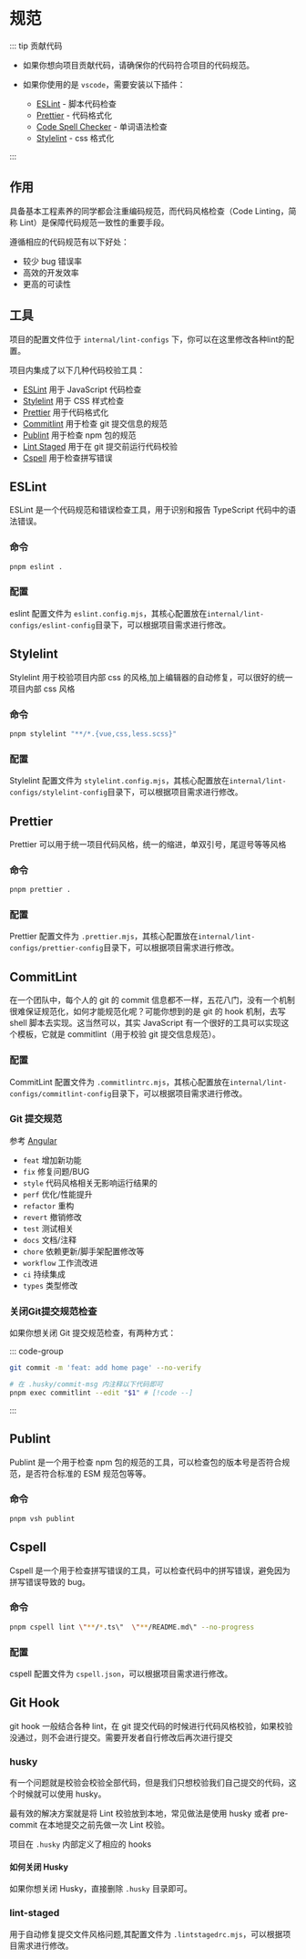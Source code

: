 # 规范

::: tip 贡献代码

- 如果你想向项目贡献代码，请确保你的代码符合项目的代码规范。
- 如果你使用的是 `vscode`，需要安装以下插件：

  - [ESLint](https://marketplace.visualstudio.com/items?itemName=dbaeumer.vscode-eslint) - 脚本代码检查
  - [Prettier](https://marketplace.visualstudio.com/items?itemName=esbenp.prettier-vscode) - 代码格式化
  - [Code Spell Checker](https://marketplace.visualstudio.com/items?itemName=streetsidesoftware.code-spell-checker) - 单词语法检查
  - [Stylelint](https://marketplace.visualstudio.com/items?itemName=stylelint.vscode-stylelint) - css 格式化

:::

## 作用

具备基本工程素养的同学都会注重编码规范，而代码风格检查（Code Linting，简称 Lint）是保障代码规范一致性的重要手段。

遵循相应的代码规范有以下好处：

- 较少 bug 错误率
- 高效的开发效率
- 更高的可读性

## 工具

项目的配置文件位于 `internal/lint-configs` 下，你可以在这里修改各种lint的配置。

项目内集成了以下几种代码校验工具：

- [ESLint](https://eslint.org/) 用于 JavaScript 代码检查
- [Stylelint](https://stylelint.io/) 用于 CSS 样式检查
- [Prettier](https://prettier.io/) 用于代码格式化
- [Commitlint](https://commitlint.js.org/) 用于检查 git 提交信息的规范
- [Publint](https://publint.dev/) 用于检查 npm 包的规范
- [Lint Staged](https://github.com/lint-staged/lint-staged) 用于在 git 提交前运行代码校验
- [Cspell](https://cspell.org/) 用于检查拼写错误

## ESLint

ESLint 是一个代码规范和错误检查工具，用于识别和报告 TypeScript 代码中的语法错误。

### 命令

```bash
pnpm eslint .
```

### 配置

eslint 配置文件为 `eslint.config.mjs`，其核心配置放在`internal/lint-configs/eslint-config`目录下，可以根据项目需求进行修改。

## Stylelint

Stylelint 用于校验项目内部 css 的风格,加上编辑器的自动修复，可以很好的统一项目内部 css 风格

### 命令

```bash
pnpm stylelint "**/*.{vue,css,less.scss}"
```

### 配置

Stylelint 配置文件为 `stylelint.config.mjs`，其核心配置放在`internal/lint-configs/stylelint-config`目录下，可以根据项目需求进行修改。

## Prettier

Prettier 可以用于统一项目代码风格，统一的缩进，单双引号，尾逗号等等风格

### 命令

```bash
pnpm prettier .
```

### 配置

Prettier 配置文件为 `.prettier.mjs`，其核心配置放在`internal/lint-configs/prettier-config`目录下，可以根据项目需求进行修改。

## CommitLint

在一个团队中，每个人的 git 的 commit 信息都不一样，五花八门，没有一个机制很难保证规范化，如何才能规范化呢？可能你想到的是 git 的 hook 机制，去写 shell 脚本去实现。这当然可以，其实 JavaScript 有一个很好的工具可以实现这个模板，它就是 commitlint（用于校验 git 提交信息规范）。

### 配置

CommitLint 配置文件为 `.commitlintrc.mjs`，其核心配置放在`internal/lint-configs/commitlint-config`目录下，可以根据项目需求进行修改。

### Git 提交规范

参考 [Angular](https://github.com/conventional-changelog/conventional-changelog/tree/master/packages/conventional-changelog-angular)

- `feat` 增加新功能
- `fix` 修复问题/BUG
- `style` 代码风格相关无影响运行结果的
- `perf` 优化/性能提升
- `refactor` 重构
- `revert` 撤销修改
- `test` 测试相关
- `docs` 文档/注释
- `chore` 依赖更新/脚手架配置修改等
- `workflow` 工作流改进
- `ci` 持续集成
- `types` 类型修改

### 关闭Git提交规范检查

如果你想关闭 Git 提交规范检查，有两种方式：

::: code-group

```bash [临时关闭]
git commit -m 'feat: add home page' --no-verify
```

```bash [永久关闭]
# 在 .husky/commit-msg 内注释以下代码即可
pnpm exec commitlint --edit "$1" # [!code --]
```

:::

## Publint

Publint 是一个用于检查 npm 包的规范的工具，可以检查包的版本号是否符合规范，是否符合标准的 ESM 规范包等等。

### 命令

```bash
pnpm vsh publint
```

## Cspell

Cspell 是一个用于检查拼写错误的工具，可以检查代码中的拼写错误，避免因为拼写错误导致的 bug。

### 命令

```bash
pnpm cspell lint \"**/*.ts\"  \"**/README.md\" --no-progress
```

### 配置

cspell 配置文件为 `cspell.json`，可以根据项目需求进行修改。

## Git Hook

git hook 一般结合各种 lint，在 git 提交代码的时候进行代码风格校验，如果校验没通过，则不会进行提交。需要开发者自行修改后再次进行提交

### husky

有一个问题就是校验会校验全部代码，但是我们只想校验我们自己提交的代码，这个时候就可以使用 husky。

最有效的解决方案就是将 Lint 校验放到本地，常见做法是使用 husky 或者 pre-commit 在本地提交之前先做一次 Lint 校验。

项目在 `.husky` 内部定义了相应的 hooks

#### 如何关闭 Husky

如果你想关闭 Husky，直接删除 `.husky` 目录即可。

### lint-staged

用于自动修复提交文件风格问题,其配置文件为 `.lintstagedrc.mjs`，可以根据项目需求进行修改。

